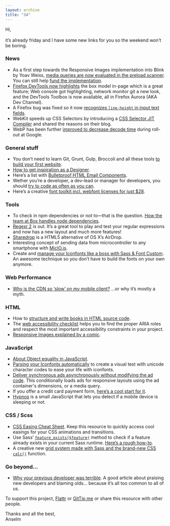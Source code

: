 ```yaml
---
layout: archive
title: "34"
---
```



Hi,<br>
<br>
it’s already friday and I have some new links for you so the weekend won’t be boring.

### News

- As a first step towards the Responsive Images implementation into Blink by Yoav Weiss, [media queries are now evaluated in the preload scanner](https://codereview.chromium.org/201813002/). You can still help [fund the implementation](http://www.indiegogo.com/projects/picture-element-implementation-in-blink).
- [Firefox DevTools now highlights](https://hacks.mozilla.org/2014/03/box-model-highlighter-web-console-improvements-firefox-os-hud-more-firefox-developer-tools-episode-30/) the box model in-page which is a great feature; Web console got highlighting, network monitor git a new look, and the DevTools Toolbox is now available, all in Firefox Aurora (AKA Dev Channel).
- A Firefox bug was fixed so it now [recognizes `line-height` in input text fields](https://bugzilla.mozilla.org/show_bug.cgi?id=349259).
- WebKit speeds up CSS Selectors by introducing a [CSS Selector JIT Compiler](https://www.webkit.org/blog/3271/webkit-css-selector-jit-compiler/) and shared the reasons on their blog.
- WebP has been further [improved to decrease decode time](http://blog.chromium.org/2014/03/webp-improves-while-rolling-out-across.html) during roll-out at Google.

### General stuff

- You don’t need to learn Git, Grunt, Gulp, Broccoli and all these tools [to build your first website](https://the-pastry-box-project.net/addy-osmani/2014-March-26#).
- [How to get inspiration as a Designer](http://alistapart.com/column/inspiration).
- Here’s a list with [Bulletproof HTML Email Components](https://www.sendwithus.com/resources/bulletproof-html-email-components).
- Wether you’re a developer, a dev-lead or manager for developers, you should [try to code as often as you can](https://medium.com/p/4307921a88a0).
- Here’s a creative [font toolkit incl. webfont licenses for just $28](http://blog.spoongraphics.co.uk/latest_news/incredible-creative-fonts-bundle-loads-extras).

### Tools

- To check in npm dependencies or not to—that is the question. [How the team at Box handles node dependencies](tech.blog.box.com/2014/03/handling-node-js-dependencies-at-box/).
- [Regexr 2](http://regexr.com/) is out. It’s a great tool to play and test your regular expressions and now has a new layout and much more features!
- [Sharedrop](https://www.sharedrop.io/) is a HTML5 alternative of OS X’s AirDrop.
- Interesting concept of sending data from microcontroller to any smartphone with [MicIO.js](http://colinbookman.com/2014/03/23/micio/).
- Create and [manage your Iconfonts like a boss with Sass & Font Custom](http://jaydenseric.com/blog/font-icons-like-a-boss-with-sass-and-font-custom). An awesome technique so you don’t have to build the fonts on your own anymore.

### Web Performance

- [Why is the CDN so ‘slow’ on my mobile client?](http://www.igvita.com/2014/03/26/why-is-my-cdn-slow-for-mobile-clients/) …or why it’s mostly a myth.

### HTML

- How to [structure and write books in HTML source code](http://www.digitalbookworld.com/2014/next-generation-book-publishing-of-the-html-by-the-html-for-the-html/).
- The [web accessibility checklist](http://a11yproject.com/checklist.html) helps you to find the proper ARIA roles and respect the most important accessibility constraints in your project.
- [Responsive Images explained by a comic](http://ericportis.com/posts/2014/srcset-sizes/).

### JavaScript

- [About Object equality in JavaScript](http://designpepper.com/blog/drips/object-equality-in-javascript.html).
- [Parsing your Iconfonts automatically](http://helloanselm.com/2014/parsing-iconfont-characters-automatically/) to create a visual test with unicode character codes to ease your life with iconfonts.
- [Deliver synchronous ads asynchronously without modifying the ad code](https://github.com/madgex/lazy-ads). This conditionally loads ads for responsive layouts using the ad container's dimensions, or a media query.
- If you offer a credit card payment form, [here’s a cool start for it](http://wangjohn.github.io/creditly/).
- [Hypnos](https://github.com/msemenistyi/hypnos) is a small JavaScript that lets you detect if a mobile device is sleeping or not.

### CSS / Scss

- [CSS Easing Cheat Sheet](http://easings.net/en). Keep this resource to quickly access cool easings for your CSS animations and transitions.
- Use Sass’ [`feature_exists($feature)`](http://sass-lang.com/documentation/Sass/Script/Functions.html#feature_exists-instance_method) method to check if a feature already exists in your current Sass runtime. [Here’s a rough how-to](http://stackoverflow.com/questions/20706908/test-whether-a-sass-function-is-defined/20712730#20712730).
- A creative new [grid system made with Sass and the brand-new CSS `calc()`](http://www.sitepoint.com/creative-grid-system-sass-calc/) function.

### Go beyond…

- [Why your previous developer was terrible](https://medium.com/p/506a06ae35ea). A good article about praising new developers and blaming olds… because it’s all too common to all of us.


To support this project, [Flattr](https://flattr.com/profile/helloanselm) or [GitTip me](https://www.gittip.com/Anselm%20Hannemann/) or share this resource with other people.

Thanks and all the best,<br>
Anselm
